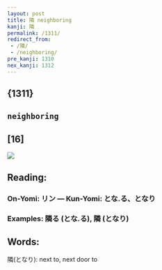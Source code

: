 ```yaml
---
layout: post
title: 隣 neighboring
kanji: 隣
permalink: /1311/
redirect_from:
 - /隣/
 - /neighboring/
pre_kanji: 1310
nex_kanji: 1312
---
```


## {1311}

## `neighboring`

## [16]

<div class="stroke"><img src="E99AA3.png" /></div>

## Reading:

### On-Yomi: リン &mdash; Kun-Yomi: とな.る、となり

### Examples: 隣る (とな.る), 隣 (となり)

## Words:

隣(となり): next to, next door to
